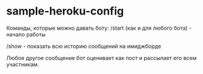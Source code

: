 # sample-heroku-config
Команды, которые можно давать боту:
/start (как и для любого бота) - начало работы

/show - показать всю историю сообщений на имиджборде

Любое другое сообщение бот оценивает как пост и рассылает его всем участникам.
